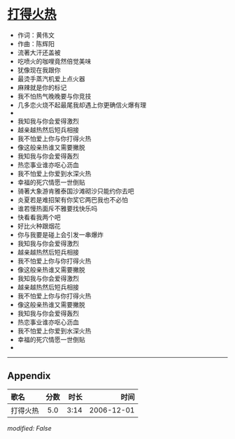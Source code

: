 # [打得火热](https://music.163.com/song?id=65580)

* 作词：黄伟文
* 作曲：陈辉阳
* 流著大汗还盖被
* 吃喷火的咖哩竟然倍觉美味
* 犹像现在我跟你
* 最烫手蒸汽机爱上点火器
* 麻辣就是你的标记
* 我不怕热气晚晚要与你竞技
* 几多恋火烧不起最尾我却遇上你更确信火爆有理
* 
* 我知我与你会爱得激烈
* 越亲越热然后短兵相接
* 我不怕爱上你与你打得火热
* 像这般亲热谁又需要撇脱
* 我知我与你会爱得轰烈
* 热恋事业谁亦呕心沥血
* 我不怕爱上你爱到水深火热
* 幸福的死穴情愿一世倒贴
* 骑著大象游肯雅泰国沙滩砌沙只能约你去吧
* 炎夏若是难招架有你奖它两巴我也不必怕
* 谁若慢热面斥不雅要找快乐吗
* 快看看我两个吧
* 好比火种跟烟花
* 你与我要是碰上会引发一串爆炸
* 我知我与你会爱得激烈
* 越亲越热然后短兵相接
* 我不怕爱上你与你打得火热
* 像这般亲热谁又需要撇脱
* 我知我与你会爱得激烈
* 越亲越热然后短兵相接
* 我不怕爱上你与你打得火热
* 像这般亲热谁又需要撇脱
* 我知我与你会爱得轰烈
* 热恋事业谁亦呕心沥血
* 我不怕爱上你爱到水深火热
* 幸福的死穴情愿一世倒贴
* 


---

## Appendix

|歌名|分数|时长|时间|
|:---|:---:|---:|---:|
|打得火热|5.0|3:14|2006-12-01

*modified: False*